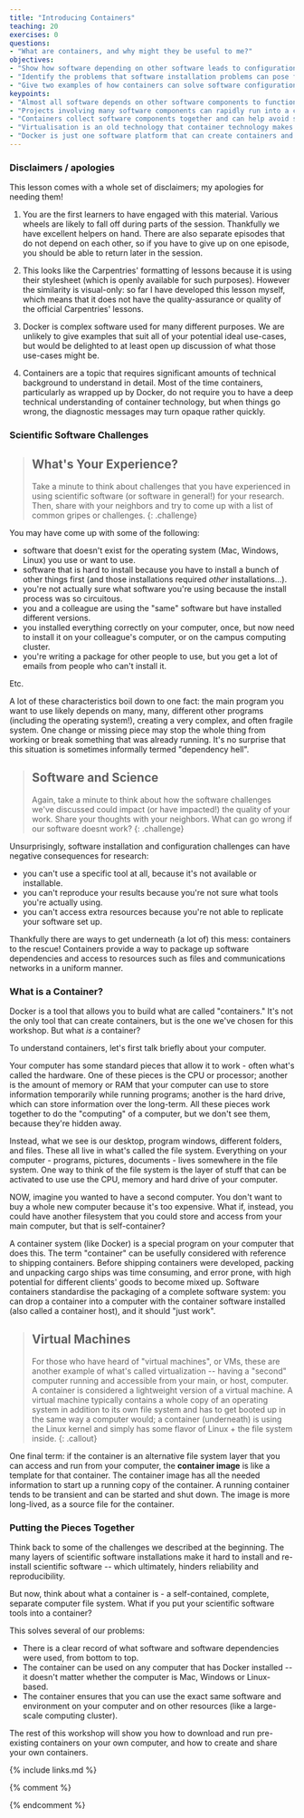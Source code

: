 ```yaml
---
title: "Introducing Containers"
teaching: 20
exercises: 0
questions:
- "What are containers, and why might they be useful to me?"
objectives:
- "Show how software depending on other software leads to configuration management problems."
- "Identify the problems that software installation problems can pose for research."
- "Give two examples of how containers can solve software configuration problems." 
keypoints:
- "Almost all software depends on other software components to function, but these components have independent evolutionary paths."
- "Projects involving many software components can rapidly run into a combinatoric explosion in the number of software version configurations available, yet only a subset of possible configurations actually works as desired."
- "Containers collect software components together and can help avoid software dependency problems."
- "Virtualisation is an old technology that container technology makes more practical."
- "Docker is just one software platform that can create containers and the resources they use."
---
```

### Disclaimers / apologies

This lesson comes with a whole set of disclaimers; my apologies for needing them!

1. You are the first learners to have engaged with this material. Various wheels are likely to fall off during parts of the session. Thankfully we have excellent helpers on hand. There are also separate episodes that do not depend on each other, so if you have to give up on one episode, you should be able to return later in the session.

2. This looks like the Carpentries' formatting of lessons because it is using their stylesheet (which is openly available for such purposes). However the similarity is visual-only: so far I have developed this lesson myself, which means that it does not have the quality-assurance or quality of the official Carpentries' lessons.

3. Docker is complex software used for many different purposes. We are unlikely to give examples that suit all of your potential ideal use-cases, but would be delighted to at least open up discussion of what those use-cases might be.

4. Containers are a topic that requires significant amounts of technical background to understand in detail. Most of the time containers, particularly as wrapped up by Docker, do not require you to have a deep technical understanding of container technology, but when things go wrong, the diagnostic messages may turn opaque rather quickly.



### Scientific Software Challenges

> ## What's Your Experience?
> 
> Take a minute to think about challenges that you have experienced in using 
> scientific software (or software in general!) for your research. Then, 
> share with your neighbors and try to come up with a list of common gripes or 
> challenges. 
{: .challenge}

You may have come up with some of the following: 
- software that doesn't exist for the operating system (Mac, Windows, Linux) you use or want to use. 
- software that is hard to install because you have to install a bunch of other things first 
(and those installations required *other* installations...). 
- you're not actually sure what software you're using because the install process was 
so circuitous. 
- you and a colleague are using the "same" software but have installed different versions. 
- you installed everything correctly on your computer, once, but now need to 
install it on your colleague's computer, or on the campus computing cluster. 
- you're writing a package for other people to use, but you get a lot of emails 
from people who can't install it. 

Etc. 

A lot of these characteristics boil down to one fact: the main program you want 
to use likely depends on many, many, different other programs (including the 
operating system!), creating a very complex, and often fragile system. One change 
or missing piece may stop the whole thing from working or break something that was 
already running. It's no surprise that this situation is sometimes 
informally termed "dependency hell".

> ## Software and Science
> 
> Again, take a minute to think about how the software challenges we've discussed 
> could impact (or have impacted!) the quality of your work. 
> Share your thoughts with your neighbors. What can go wrong if our software 
> doesnt work? 
{: .challenge}

Unsurprisingly, software installation and configuration challenges can have 
negative consequences for research: 
- you can't use a specific tool at all, because it's not available or installable. 
- you can't reproduce your results because you're not sure what tools you're actually using. 
- you can't access extra resources because you're not able to replicate your software set up. 

Thankfully there are ways to get underneath (a lot of) this mess: containers 
to the rescue! Containers provide a way to package up software dependencies 
and access to resources such as files and communications networks in a uniform manner.

### What is a Container? 

Docker is a tool that allows you to build what are called "containers." It's 
not the only tool that can create containers, but is the one we've chosen for 
this workshop. But what *is* a container? 

To understand containers, let's first talk briefly about your computer. 

Your computer has some standard pieces that allow it to work - often what's 
called the hardware. One of these pieces is the CPU or processor; another is 
the amount of memory or RAM that your computer can use to store information 
temporarily while running programs; another is the hard drive, which can store 
information over the long-term. All these pieces work together to do the 
"computing" of a computer, but we don't see them, because they're hidden away. 

Instead, what we see is our desktop, program windows, different folders, and 
files. These all 
live in what's called the file system. Everything on your computer - programs, 
pictures, documents - lives somewhere in the file system. One way to think of 
the file system is the layer of stuff that can be activated to use use the CPU, memory and hard 
drive of your computer. 

NOW, imagine you wanted to have a second computer. You don't want to buy a 
whole new computer because it's too expensive. What if, instead, you could have 
another filesystem that you could store and access from your main computer, 
but that is self-container? 

 A container system (like Docker) is a special program 
on your computer that does this. 
The term "container" can be usefully considered with reference to shipping 
containers. Before shipping containers were developed, packing and unpacking 
cargo ships was time consuming, and error prone, with high potential for 
different clients' goods to become mixed up. Software containers standardise 
the packaging of a complete software system:
 you can drop a container into a computer with the container software installed
 (also called a container host), and it should "just work".

> ## Virtual Machines
> 
> For those who have heard of "virtual machines", or VMs, these are another 
> example of what's called virtualization -- having a "second" computer 
> running and accessible from your main, or host, computer. 
> A container is considered a lightweight version of a virtual machine. 
> A virtual machine typically contains a whole copy of an operating system in 
> addition to its own file system and has to get booted up in the same way 
> a computer would; a container (underneath) is using the Linux 
> kernel and simply has some flavor of Linux + the file system inside. 
{: .callout}

One final term: if the container is an alternative file system layer that you 
can access and run from your computer, the **container image** is like a template 
for that container. The container image has all the needed information to start 
up a running copy of the container. A running container tends to be transient 
and can be started and shut down. The image is more long-lived, as a source file for the container. 

### Putting the Pieces Together

Think back to some of the challenges we described at the beginning. The many layers 
of scientific software installations make it hard to install and re-install 
scientific software -- which ultimately, hinders reliability and reproducibility. 

But now, think about what a container is - a self-contained, complete, separate 
computer file system. What if you put your scientific software tools into a 
container? 

This solves several of our problems: 
- There is a clear record of what software and software dependencies were used, 
from bottom to top. 
- The container can be used on any computer that has Docker installed -- it 
doesn't matter whether the computer is Mac, Windows or Linux-based. 
- The container ensures that you can use the exact same software and environment 
on your computer and on other resources (like a large-scale computing cluster). 

The rest of this workshop will show you how to download and run pre-existing containers 
on your own computer, and how to create and share your own containers. 

{% include links.md %}

{% comment %}
<!--  LocalWords:  keypoints links.md endcomment
 -->
{% endcomment %}
